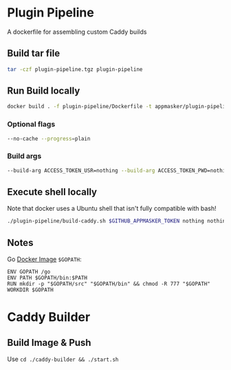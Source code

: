# Plugin Pipeline
A dockerfile for assembling custom Caddy builds


## Build tar file

```bash
tar -czf plugin-pipeline.tgz plugin-pipeline
```

## Run Build locally
```bash
docker build . -f plugin-pipeline/Dockerfile -t appmasker/plugin-pipeline:debug
```
### Optional flags
```bash
--no-cache --progress=plain
```

### Build args
```bash
--build-arg ACCESS_TOKEN_USR=nothing --build-arg ACCESS_TOKEN_PWD=nothing --build-arg APPMASKER_ACCESS_TOKEN=$GITHUB_APPMASKER_TOKEN --build-arg PLUGIN_REPOS=github.com/abiosoft/caddy-exec,github.com/caddyserver/ntlm-transport
```

## Execute shell locally
Note that docker uses a Ubuntu shell that isn't fully compatible with bash!
```bash
./plugin-pipeline/build-caddy.sh $GITHUB_APPMASKER_TOKEN nothing nothing github.com/abiosoft/caddy-exec,github.com/caddyserver/ntlm-transport
```

## Notes

Go [Docker Image](https://github.com/docker-library/golang/blob/master/1.19/alpine3.16/Dockerfile#L108) `$GOPATH`:
```
ENV GOPATH /go
ENV PATH $GOPATH/bin:$PATH
RUN mkdir -p "$GOPATH/src" "$GOPATH/bin" && chmod -R 777 "$GOPATH"
WORKDIR $GOPATH
```

# Caddy Builder
## Build Image & Push
Use `cd ./caddy-builder && ./start.sh`